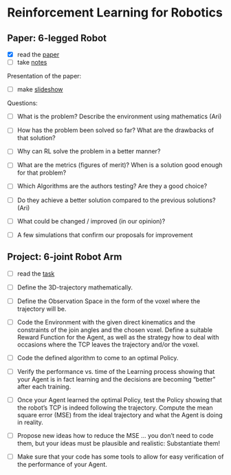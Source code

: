 # Reinforcement Learning for Robotics


## Paper: 6-legged Robot

- [x] read the [paper](https://github.com/7AtAri/Robot_ReinforcementLearning/blob/main/2023WiSe_2PZR_RL_05.pdf)
- [ ] take [notes](https://docs.google.com/document/d/1rnW2lWlUQMY4ahw68WoXD42BBrlzWxlGkcxe9iR7dCI/edit)
      
Presentation of the paper:

- [ ] make [slideshow](https://docs.google.com/presentation/d/1c81UuuYcv-xGZ58Bya9-mc7IEekxRP4rj4RAE2KFHCg/edit#slide=id.p)

Questions:

- [ ] What is the problem? Describe the environment using mathematics (Ari)
- [ ] How has the problem been solved so far? What are the drawbacks of that solution?
- [ ] Why can RL solve the problem in a better manner?
- [ ] What are the metrics (figures of merit)? When is a solution good enough for that problem?
- [ ] Which Algorithms are the authors testing? Are they a good choice? 
- [ ] Do they achieve a better solution compared to the previous solutions? (Ari)
- [ ] What could be changed / improved (in our opinion)?
- [ ] A few simulations that confirm our proposals for improvement


## Project: 6-joint Robot Arm

- [ ] read the [task](https://github.com/7AtAri/Robot_ReinforcementLearning/blob/main/2023%20WiSe_2PZR_Coding_Task_05.pdf)

- [ ]	Define the 3D-trajectory mathematically.
- [ ]	Define the Observation Space in the form of the voxel where the trajectory will be.
- [ ] Code the Environment with the given direct kinematics and the constraints of the join angles and the chosen voxel.
      Define a suitable Reward Function for the Agent,
      as well as the strategy how to deal with occasions where the TCP leaves the trajectory and/or the voxel.
- [ ]	Code the defined algorithm to come to an optimal Policy.
- [ ]	Verify the performance vs. time of the Learning process showing that your Agent is in fact learning
      and the decisions are becoming “better” after each training.
- [ ] Once your Agent learned the optimal Policy, test the Policy
      showing that the robot’s TCP is indeed following the trajectory.
      Compute the mean square error (MSE) from the ideal trajectory and what the Agent is doing in reality.
- [ ]	Propose new ideas how to reduce the MSE …
      you don’t need to code them, but your ideas must be plausible and realistic: Substantiate them! 
- [ ]	Make sure that your code has some tools to allow for easy verification of the performance of your Agent.
